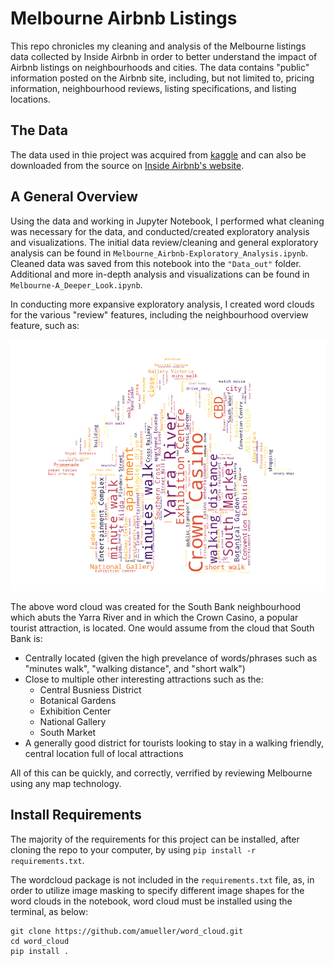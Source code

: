 # Melbourne Airbnb Listings
This repo chronicles my cleaning and analysis of the Melbourne listings data collected by Inside Airbnb in order to better understand the impact of Airbnb listings on neighbourhoods and cities. The data contains "public" information posted on the Airbnb site, including, but not limited to, pricing information, neighbourhood reviews, listing specifications, and listing locations.

## The Data
The data used in thie project was acquired from [kaggle](https://www.kaggle.com/tylerx/melbourne-airbnb-open-data) and can also be downloaded from the source on [Inside Airbnb's website](http://insideairbnb.com/get-the-data.html).

## A General Overview
Using the data and working in Jupyter Notebook, I performed what cleaning was necessary for the data, and conducted/created exploratory analysis and visualizations. The initial data review/cleaning and general exploratory analysis can be found in `Melbourne_Airbnb-Exploratory_Analysis.ipynb`. Cleaned data was saved from this notebook into the `"Data_out"` folder.
Additional and more in-depth analysis and visualizations can be found in `Melbourne-A_Deeper_Look.ipynb`.

In conducting more expansive exploratory analysis, I created word clouds for the various "review" features, including the neighbourhood overview feature, such as:

![alt text](/Img_static/Neigh_Over/Round_2/SB_wordhouse.png "Second round South Bank word cloud")

The above word cloud was created for the South Bank neighbourhood which abuts the Yarra River and in which the Crown Casino, a popular tourist attraction, is located. One would assume from the cloud that South Bank is:
* Centrally located (given the high prevelance of words/phrases such as "minutes walk", "walking distance", and "short walk")
* Close to multiple other interesting attractions such as the:
  * Central Busniess District
  * Botanical Gardens
  * Exhibition Center
  * National Gallery
  * South Market
* A generally good district for tourists looking to stay in a walking friendly, central location full of local attractions

All of this can be quickly, and correctly, verrified by reviewing Melbourne using any map technology.

## Install Requirements
The majority of the requirements for this project can be installed, after cloning the repo to your computer, by using `pip install -r requirements.txt`.

The wordcloud package is not included in the `requirements.txt` file, as, in order to utilize image masking to specify different image shapes for the word clouds in the notebook, word cloud must be installed using the terminal, as below:

    git clone https://github.com/amueller/word_cloud.git
    cd word_cloud
    pip install .
